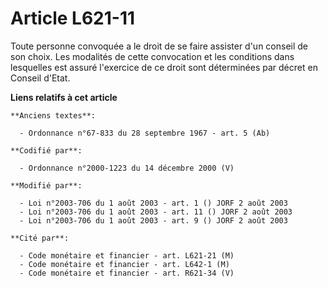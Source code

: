 # Article L621-11

Toute personne convoquée a le droit de se faire assister d'un conseil de son choix. Les modalités de cette convocation et les
conditions dans lesquelles est assuré l'exercice de ce droit sont déterminées par décret en Conseil d'Etat.

**Liens relatifs à cet article**

	**Anciens textes**:

	  - Ordonnance n°67-833 du 28 septembre 1967 - art. 5 (Ab)

	**Codifié par**:

	  - Ordonnance n°2000-1223 du 14 décembre 2000 (V)

	**Modifié par**:

	  - Loi n°2003-706 du 1 août 2003 - art. 1 () JORF 2 août 2003
	  - Loi n°2003-706 du 1 août 2003 - art. 11 () JORF 2 août 2003
	  - Loi n°2003-706 du 1 août 2003 - art. 9 () JORF 2 août 2003

	**Cité par**:

	  - Code monétaire et financier - art. L621-21 (M)
	  - Code monétaire et financier - art. L642-1 (M)
	  - Code monétaire et financier - art. R621-34 (V)
